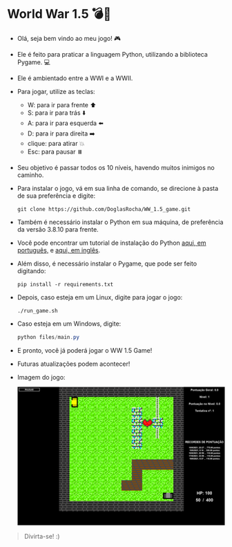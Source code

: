 # World War 1.5 :bomb::gun:

* Olá, seja bem vindo ao meu jogo! :video_game:

* Ele é feito para praticar a linguagem Python, utilizando a biblioteca Pygame. :computer:

* Ele é ambientado entre a WWI e a WWII.

* Para jogar, utilize as teclas:

  * W: para ir para frente :arrow_up:
  * S: para ir para trás :arrow_down:
  * A: para ir para esquerda :arrow_left:
  * D: para ir para direita :arrow_right:
  * clique: para atirar :boom:
  * Esc: para pausar :pause_button:

* Seu objetivo é passar todos os 10 níveis, havendo muitos inimigos no caminho.

* Para instalar o jogo, vá em sua linha de comando, se direcione à pasta de sua preferência e digite:

  ```shell
  git clone https://github.com/DoglasRocha/WW_1.5_game.git

* Também é necessário instalar o Python em sua máquina, de preferência da versão 3.8.10 para frente.

* Você pode encontrar um tutorial de instalação do Python <a href="https://tutorial.djangogirls.org/pt/python_installation/" target="_blank">aqui, em português,</a> e <a href="https://realpython.com/installing-python/" target="_blank">aqui, em inglês</a>.

* Além disso, é necessário instalar o Pygame, que pode ser feito digitando:

  ```shell
  pip install -r requirements.txt
  ```

* Depois, caso esteja em um Linux, digite para jogar o jogo:

  ```shell
  ./run_game.sh
  ```
  
* Caso esteja em um Windows, digite:

  ```powershell
  python files/main.py
  ```

* E pronto, você já poderá jogar o WW 1.5 Game!

* Futuras atualizações podem acontecer!

* Imagem do jogo:

  <img src="img/game_screenshot.png" alt="Game Screenshot">

> Divirta-se! :)
